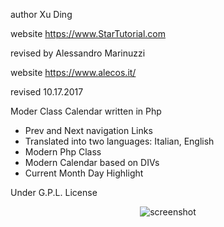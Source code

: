 
author  Xu Ding<br>

website https://www.StarTutorial.com<br>

revised by Alessandro Marinuzzi<br>

website https://www.alecos.it/<br>

revised 10.17.2017

Moder Class Calendar written in Php<br>

- Prev and Next navigation Links<br>
- Translated into two languages: Italian, English<br>
- Modern Php Class<br>
- Modern Calendar based on DIVs<br>
- Current Month Day Highlight<br>

Under G.P.L. License<br>

<center><img src="https://raw.githubusercontent.com/alecos71/modern-class-calendar/master/calendar.png" alt="screenshot"></center>
